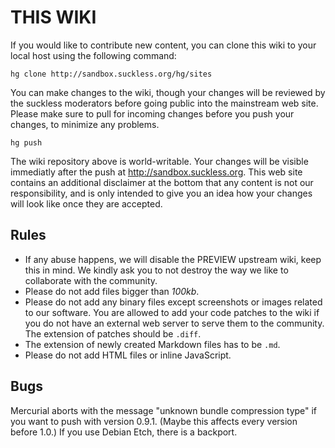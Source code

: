 THIS WIKI
=========
If you would like to contribute new content, you can clone this wiki to your
local host using the following command:

	hg clone http://sandbox.suckless.org/hg/sites

You can make changes to the wiki, though your changes will be reviewed by the
suckless moderators before going public into the mainstream web site. Please
make sure to pull for incoming changes before you push your changes, to
minimize any problems.

	hg push

The wiki repository above is world-writable. Your changes will be visible
immediatly after the push at <http://sandbox.suckless.org>.  This web site
contains an additional disclaimer at the bottom that any content is not our
responsibility, and is only intended to give you an idea how your changes will
look like once they are accepted. 

Rules
-----
* If any abuse happens, we will disable the PREVIEW upstream wiki, keep this
  in mind. We kindly ask you to not destroy the way we like to collaborate
  with the community.
* Please do not add files bigger than *100kb*.
* Please do not add any binary files except screenshots or images related to our software.
  You are allowed to add your code patches to the wiki if you do not have an
  external web server to serve them to the community. The extension of patches
  should be `.diff`.
* The extension of newly created Markdown files has to be `.md`.
* Please do not add HTML files or inline JavaScript.

Bugs
----
Mercurial aborts with the message "unknown bundle compression type" if you want
to push with version 0.9.1. (Maybe this affects every version before 1.0.)
If you use Debian Etch, there is a backport.
